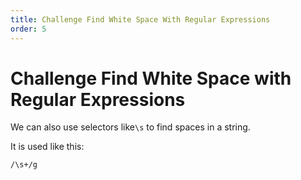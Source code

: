 ```yaml
---
title: Challenge Find White Space With Regular Expressions
order: 5
---
```

# Challenge Find White Space with Regular Expressions

We can also use selectors like`\s` to find spaces in a string.

It is used like this:

`/\s+/g`
